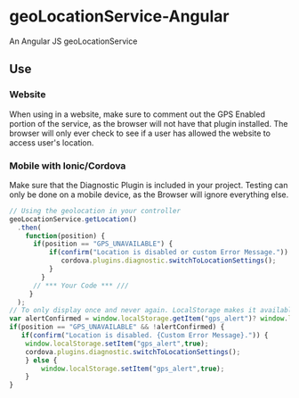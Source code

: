 # geoLocationService-Angular
An Angular JS geoLocationService

## Use
### Website
When using in a website, make sure to comment out the GPS Enabled portion of the service, as the browser will not have that plugin installed. The browser will only ever check to see if a user has allowed the website to access user's location.

### Mobile with Ionic/Cordova
Make sure that the Diagnostic Plugin is included in your project. Testing can only be done on a mobile device, as the Browser will ignore everything else.

```javascript
// Using the geolocation in your controller 
geoLocationService.getLocation()
  .then(
    function(position) {
      if(position == "GPS_UNAVAILABLE") {
          if(confirm("Location is disabled or custom Error Message.")) {
             cordova.plugins.diagnostic.switchToLocationSettings();
          }
        }
      // *** Your Code *** ///
     }
  );
// To only display once and never again. LocalStorage makes it available across the app.
var alertConfirmed = window.localStorage.getItem("gps_alert")? window.localStorage.getItem("gps_alert") : null;
if(position == "GPS_UNAVAILABLE" && !alertConfirmed) {
   if(confirm("Location is disabled. {Custom Error Message}.")) {
   	window.localStorage.setItem("gps_alert",true);
   	cordova.plugins.diagnostic.switchToLocationSettings();
	} else {
	   	window.localStorage.setItem("gps_alert",true);
	}
}
```
